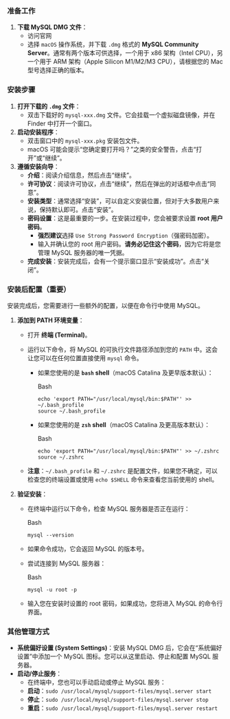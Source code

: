 

### 准备工作



1. **下载 MySQL DMG 文件**：
	- 访问官网
	- 选择 `macOS` 操作系统，并下载 `.dmg` 格式的 **MySQL Community Server**。通常有两个版本可供选择，一个用于 x86 架构（Intel CPU），另一个用于 ARM 架构（Apple Silicon M1/M2/M3 CPU），请根据您的 Mac 型号选择正确的版本。



### 安装步骤



1. **打开下载的 `.dmg` 文件**：
	- 双击下载好的 `mysql-xxx.dmg` 文件。它会挂载一个虚拟磁盘镜像，并在 Finder 中打开一个窗口。
2. **启动安装程序**：
	- 双击窗口中的 `mysql-xxx.pkg` 安装包文件。
	- macOS 可能会提示“您确定要打开吗？”之类的安全警告，点击“打开”或“继续”。
3. **遵循安装向导**：
	- **介绍**：阅读介绍信息，然后点击“继续”。
	- **许可协议**：阅读许可协议，点击“继续”，然后在弹出的对话框中点击“同意”。
	- **安装类型**：通常选择“安装”，可以自定义安装位置，但对于大多数用户来说，保持默认即可。点击“安装”。
	- **密码设置**：这是最重要的一步。在安装过程中，您会被要求设置 **root 用户密码**。
		- **强烈建议**选择 `Use Strong Password Encryption`（强密码加密）。
		- 输入并确认您的 root 用户密码。**请务必记住这个密码**，因为它将是您管理 MySQL 服务器的唯一凭据。
	- **完成安装**：安装完成后，会有一个提示窗口显示“安装成功”。点击“关闭”。



### 安装后配置（重要）



安装完成后，您需要进行一些额外的配置，以便在命令行中使用 MySQL。

1. **添加到 PATH 环境变量**：

	- 打开 **终端 (Terminal)**。

	- 运行以下命令，将 MySQL 的可执行文件路径添加到您的 `PATH` 中。这会让您可以在任何位置直接使用 `mysql` 命令。

		- 如果您使用的是 **`bash` shell**（macOS Catalina 及更早版本默认）：

			Bash

			```
			echo 'export PATH="/usr/local/mysql/bin:$PATH"' >> ~/.bash_profile
			source ~/.bash_profile
			```

		- 如果您使用的是 **`zsh` shell**（macOS Catalina 及更高版本默认）：

			Bash

			```
			echo 'export PATH="/usr/local/mysql/bin:$PATH"' >> ~/.zshrc
			source ~/.zshrc
			```

	- **注意**：`~/.bash_profile` 和 `~/.zshrc` 是配置文件，如果您不确定，可以检查您的终端设置或使用 `echo $SHELL` 命令来查看您当前使用的 shell。

2. **验证安装**：

	- 在终端中运行以下命令，检查 MySQL 服务器是否正在运行：

		Bash

		```
		mysql --version
		```

	- 如果命令成功，它会返回 MySQL 的版本号。

	- 尝试连接到 MySQL 服务器：

		Bash

		```
		mysql -u root -p
		```

	- 输入您在安装时设置的 root 密码，如果成功，您将进入 MySQL 的命令行界面。



### 其他管理方式



- **系统偏好设置 (System Settings)**：安装 MySQL DMG 后，它会在“系统偏好设置”中添加一个 MySQL 图标。您可以从这里启动、停止和配置 MySQL 服务器。
- **启动/停止服务**：
	- 在终端中，您也可以手动启动或停止 MySQL 服务：
	- **启动**：`sudo /usr/local/mysql/support-files/mysql.server start`
	- **停止**：`sudo /usr/local/mysql/support-files/mysql.server stop`
	- **重启**：`sudo /usr/local/mysql/support-files/mysql.server restart`